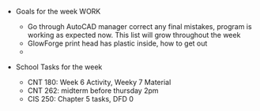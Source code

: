 - Goals for the week WORK
	- Go through AutoCAD manager correct any final mistakes, program is working as expected now. This list will grow throughout the week
	- GlowForge print head has plastic inside, how to get out
	- 




- School Tasks for the week
	- CNT 180: Week 6 Activity, Weeky 7 Material
	- CNT 262: midterm before thursday 2pm
	- CIS 250: Chapter 5 tasks, DFD 0